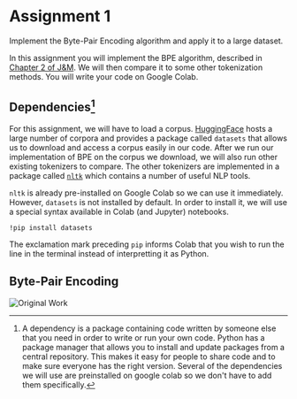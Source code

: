 # Assignment 1
Implement the Byte-Pair Encoding algorithm and apply it to a large dataset.

In this assignment you will implement the BPE algorithm, described in [Chapter 2 of J&M](https://web.stanford.edu/~jurafsky/slp3/2.pdf). We will then compare it to some other tokenization methods. You will write your code on Google Colab.

## Dependencies[^1]

For this assignment, we will have to load a corpus. [HuggingFace](https://huggingface.co) hosts a large number of corpora and provides a package called `datasets` that allows us to download and access a corpus easily in our code. After we run our implementation of BPE on the corpus we download, we will also run other existing tokenizers to compare. The other tokenizers are implemented in a package called [`nltk`](https://nltk.org) which contains a number of useful NLP tools.

`nltk` is already pre-installed on Google Colab so we can use it immediately. However, `datasets` is not installed by default. In order to install it, we will use a special syntax available in Colab (and Jupyter) notebooks.

```
!pip install datasets
```

The exclamation mark preceding `pip` informs Colab that you wish to run the line in the terminal instead of interpretting it as Python.

## Byte-Pair Encoding
![Original Work](https://img.shields.io/badge/OriginalWork-%23ff0077.svg?style=for-the-badge)

[^1]: A dependency is a package containing code written by someone else that you need in order to write or run your own code. Python has a package manager that allows you to install and update packages from a central repository. This makes it easy for people to share code and to make sure everyone has the right version. Several of the dependencies we will use are preinstalled on google colab so we don't have to add them specifically.
